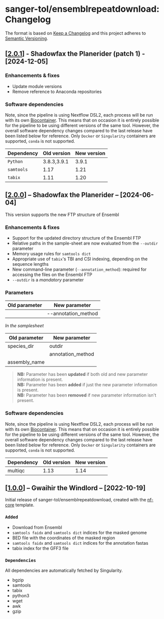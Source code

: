 # sanger-tol/ensemblrepeatdownload: Changelog

The format is based on [Keep a Changelog](https://keepachangelog.com/en/1.0.0/)
and this project adheres to [Semantic Versioning](https://semver.org/spec/v2.0.0.html).

## [[2.0.1](https://github.com/sanger-tol/ensemblrepeatdownload/releases/tag/2.0.1)] - Shadowfax the Planerider (patch 1) - [2024-12-05]

### Enhancements & fixes

- Update module versions
- Remove reference to Anaconda repositories

### Software dependencies

Note, since the pipeline is using Nextflow DSL2, each process will be run with its own [Biocontainer](https://biocontainers.pro/#/registry). This means that on occasion it is entirely possible for the pipeline to be using different versions of the same tool. However, the overall software dependency changes compared to the last release have been listed below for reference. Only `Docker` or `Singularity` containers are supported, `conda` is not supported.

| Dependency | Old version | New version |
| ---------- | ----------- | ----------- |
| `Python`   | 3.8.3,3.9.1 | 3.9.1       |
| `samtools` | 1.17        | 1.21        |
| `tabix`    | 1.11        | 1.20        |

## [[2.0.0](https://github.com/sanger-tol/ensemblrepeatdownload/releases/tag/2.0.0)] – Shadowfax the Planerider – [2024-06-04]

This version supports the new FTP structure of Ensembl

### Enhancements & fixes

- Support for the updated directory structure of the Ensembl FTP
- Relative paths in the sample-sheet are now evaluated from the `--outdir` parameter
- Memory usage rules for `samtools dict`
- Appropriate use of `tabix`'s TBI and CSI indexing, depending on the sequence lengths
- New command-line parameter (`--annotation_method`): required for accessing the files on the Ensembl FTP
- `--outdir` is a _mandatory_ parameter

### Parameters

| Old parameter | New parameter       |
| ------------- | ------------------- |
|               | --annotation_method |

_In the samplesheet_

| Old parameter | New parameter     |
| ------------- | ----------------- |
| species_dir   | outdir            |
|               | annotation_method |
| assembly_name |                   |

> **NB:** Parameter has been **updated** if both old and new parameter information is present. </br> **NB:** Parameter has been **added** if just the new parameter information is present. </br> **NB:** Parameter has been **removed** if new parameter information isn't present.

### Software dependencies

Note, since the pipeline is using Nextflow DSL2, each process will be run with its own [Biocontainer](https://biocontainers.pro/#/registry). This means that on occasion it is entirely possible for the pipeline to be using different versions of the same tool. However, the overall software dependency changes compared to the last release have been listed below for reference. Only `Docker` or `Singularity` containers are supported, `conda` is not supported.

| Dependency | Old version | New version |
| ---------- | ----------- | ----------- |
| multiqc    | 1.13        | 1.14        |

## [[1.0.0](https://github.com/sanger-tol/ensemblrepeatdownload/releases/tag/1.0.0)] – Gwaihir the Windlord – [2022-10-19]

Initial release of sanger-tol/ensemblrepeatdownload, created with the [nf-core](https://nf-co.re/) template.

### `Added`

- Download from Ensembl
- `samtools faidx` and `samtools dict` indices for the masked genome
- BED file with the coordinates of the masked region
- `samtools faidx` and `samtools dict` indices for the annotation fastas
- tabix index for the GFF3 file

### `Dependencies`

All dependencies are automatically fetched by Singularity.

- bgzip
- samtools
- tabix
- python3
- wget
- awk
- gzip
